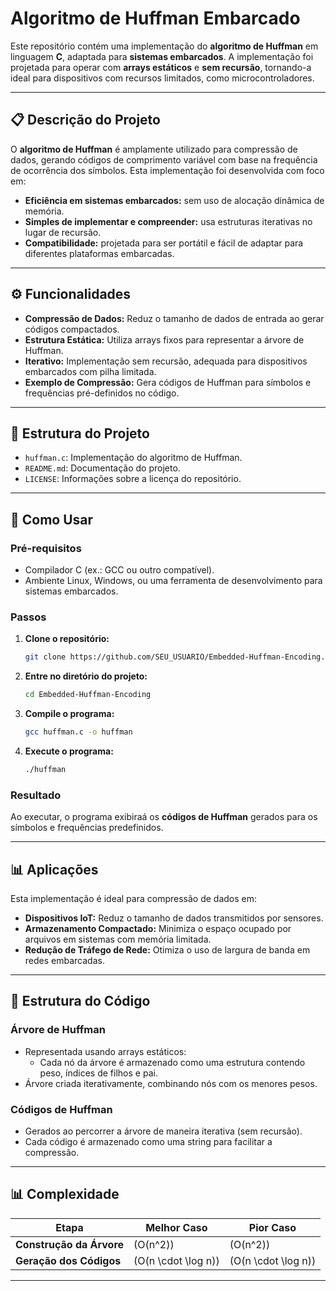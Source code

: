 # Algoritmo de Huffman Embarcado

Este repositório contém uma implementação do **algoritmo de Huffman** em linguagem **C**, adaptada para **sistemas embarcados**. A implementação foi projetada para operar com **arrays estáticos** e **sem recursão**, tornando-a ideal para dispositivos com recursos limitados, como microcontroladores.

---

## 📋 Descrição do Projeto

O **algoritmo de Huffman** é amplamente utilizado para compressão de dados, gerando códigos de comprimento variável com base na frequência de ocorrência dos símbolos. Esta implementação foi desenvolvida com foco em:

- **Eficiência em sistemas embarcados:** sem uso de alocação dinâmica de memória.
- **Simples de implementar e compreender:** usa estruturas iterativas no lugar de recursão.
- **Compatibilidade:** projetada para ser portátil e fácil de adaptar para diferentes plataformas embarcadas.

---

## ⚙️ Funcionalidades

- **Compressão de Dados:** Reduz o tamanho de dados de entrada ao gerar códigos compactados.
- **Estrutura Estática:** Utiliza arrays fixos para representar a árvore de Huffman.
- **Iterativo:** Implementação sem recursão, adequada para dispositivos embarcados com pilha limitada.
- **Exemplo de Compressão:** Gera códigos de Huffman para símbolos e frequências pré-definidos no código.

---

## 💪 Estrutura do Projeto

- `huffman.c`: Implementação do algoritmo de Huffman.
- `README.md`: Documentação do projeto.
- `LICENSE`: Informações sobre a licença do repositório.

---

## 🚀 Como Usar

### Pré-requisitos
- Compilador C (ex.: GCC ou outro compatível).
- Ambiente Linux, Windows, ou uma ferramenta de desenvolvimento para sistemas embarcados.

### Passos

1. **Clone o repositório:**
   ```bash
   git clone https://github.com/SEU_USUARIO/Embedded-Huffman-Encoding.git
   ```
2. **Entre no diretório do projeto:**
   ```bash
   cd Embedded-Huffman-Encoding
   ```
3. **Compile o programa:**
   ```bash
   gcc huffman.c -o huffman
   ```
4. **Execute o programa:**
   ```bash
   ./huffman
   ```

### Resultado
Ao executar, o programa exibiraá os **códigos de Huffman** gerados para os símbolos e frequências predefinidos.

---

## 📊 Aplicações

Esta implementação é ideal para compressão de dados em:
- **Dispositivos IoT:** Reduz o tamanho de dados transmitidos por sensores.
- **Armazenamento Compactado:** Minimiza o espaço ocupado por arquivos em sistemas com memória limitada.
- **Redução de Tráfego de Rede:** Otimiza o uso de largura de banda em redes embarcadas.

---

## 📂 Estrutura do Código

### **Árvore de Huffman**
- Representada usando arrays estáticos:
  - Cada nó da árvore é armazenado como uma estrutura contendo peso, índices de filhos e pai.
- Árvore criada iterativamente, combinando nós com os menores pesos.

### **Códigos de Huffman**
- Gerados ao percorrer a árvore de maneira iterativa (sem recursão).
- Cada código é armazenado como uma string para facilitar a compressão.

---

## 📊 Complexidade

| **Etapa**               | **Melhor Caso**       | **Pior Caso**        |
|-------------------------|-----------------------|-----------------------|
| **Construção da Árvore**| \(O(n^2)\)            | \(O(n^2)\)            |
| **Geração dos Códigos** | \(O(n \cdot \log n)\) | \(O(n \cdot \log n)\) |

---

